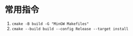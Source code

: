 # 常用指令

1. `cmake -B build -G "MinGW Makefiles"`
2. `cmake --build build --config Release --target install`
